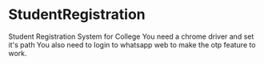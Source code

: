 # StudentRegistration
Student Registration System for College
You need a chrome driver and set it's path
You also need to login to whatsapp web to make the otp feature to work.
